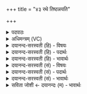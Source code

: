 +++
title = "४३ रथे तिष्ठन्नयति"

+++
<details><summary>पदपाठः</summary>

रथे॑। तिष्ठ॑न्। न॒य॒ति॒। वा॒जिनः॑। पु॒रः। यत्र॑य॒त्रेति॒ यत्र॑ऽयत्र। का॒मय॑ते। सु॒षा॒र॒थिः। सु॒सा॒र॒थिरिति॑ सुऽसार॒थिः। अ॒भीशू॑नाम्। म॒हि॒मान॑म्। प॒ना॒य॒त॒। मनः॑। प॑श्चात्। अनु॑। य॒च्छ॒न्ति॒। र॒श्मयः॑। ४३।
</details>

<details><summary>अधिमन्त्रम् (VC)</summary>

- वीरा देवताः
- भारद्वाज ऋषिः
- जगती
- निषादः
</details>

<details><summary>दयानन्द-सरस्वती (हि) - विषयः</summary>

फिर उसी विषय को अगले मन्त्र में कहा है ॥
</details>

<details><summary>दयानन्द-सरस्वती (हि) - पदार्थः</summary>

पदार्थान्वयभाषाः -  हे विद्वानो ! (सुषारथिः) सुन्दर सारथि घोड़ों वा अग्न्यादि को नियम में रखनेवाला (रथे) रमण करने योग्य पृथिवी जल वा आकाश में चलानेवाले यान में (तिष्ठन्) बैठा हुआ (यत्रयत्र) जिस-जिस संग्राम वा देश में (कामयते) चाहता है, वहाँ-वहाँ (वाजिनः) घोड़ों वा वेगवाले अग्न्यादि पदार्थों को (पुरः) आगे (नयति) चलाता है, जिन का (मनः) मन अच्छा शिक्षित (रश्मयः) लगाम की रस्सी वा किरण हस्तगत हैं (पश्चात्) पीछे से घोड़ों वा अग्न्यादि का (अनु, यच्छन्ति) अनुकूल निग्रह करते हैं, उन (अभीशूनाम्) सब ओर से शीघ्र चलनेहारों के (महिमानम्) महत्त्व की तुम लोग (पनायत) प्रशंसा करो ॥४३ ॥
</details>

<details><summary>दयानन्द-सरस्वती (हि) - भावार्थः</summary>

भावार्थभाषाः -  जो राजा और राजपुरुष चक्रवर्ती राज्य और निश्चल विजय चाहें तो अच्छे शिक्षित मन्त्री, अश्व आदि तथा अन्य चलानेवाली सामग्री अध्यक्षों शस्त्र-अस्त्रों और शरीर आत्मा के बल को अवश्य सिद्ध करें ॥४३ ॥
</details>

<details><summary>दयानन्द-सरस्वती (सं) - विषयः</summary>

पुनस्तमेव विषयमाह ॥
</details>

<details><summary>दयानन्द-सरस्वती (सं) - पदार्थः</summary>

पदार्थान्वयभाषाः -  हे विद्वांसः ! सुषारथी रथे तिष्ठन् यत्रयत्र कामयते, तत्र तत्र वाजिनः पुरो नयति। येषां मनः सुशिक्षितं हस्तगता रश्मयः पश्चादश्वाननुयच्छन्ति तेषामभीशूनां महिमानं यूयं पनायत ॥४३ ॥
</details>

<details><summary>दयानन्द-सरस्वती (सं) - भावार्थः</summary>

भावार्थभाषाः -  यदि राजराजपुरुषाः साम्राज्यं ध्रुवं विजयं चेच्छेयुस्तर्हि सुशिक्षितानमात्यानश्वाद्यन्या चालयित्री अलंसामग्र्यध्यक्षाञ्छस्त्राऽस्त्राणि शरीरात्मबलं चावश्यं सम्पादयेयुः ॥४३ ॥
</details>

<details><summary>सविता जोशी ← दयानन्दः (म) - भावार्थः</summary>

भावार्थभाषाः -  जे राजे, राजपुरुष चक्रवर्ती राज्य स्थिर करून विजय प्राप्त करण्याची इच्छा बाळगतात त्यांनी चांगले मंत्री, प्रशिक्षित घोडे, इतर साहित्य, शस्र-अस्र, शरीर व आत्मा यांचे बल अवश्य संपादन करावे.
</details>